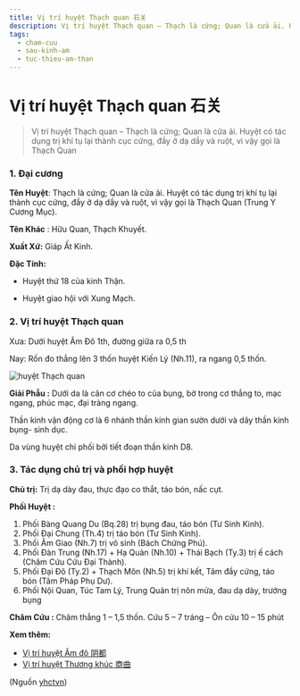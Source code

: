 ```yaml
---
title: Vị trí huyệt Thạch quan 石关
description: Vị trí huyệt Thạch quan – Thạch là cứng; Quan là cửa ải. Huyệt có tác dụng trị khí tụ lại thành cục cứng, đầy ở dạ dầy và ruột, vì vậy gọi là Thạch Quan
tags:
  - cham-cuu
  - sau-kinh-am
  - tuc-thieu-am-than
---
```


# Vị trí huyệt Thạch quan 石关 

> Vị trí huyệt Thạch quan – Thạch là cứng; Quan là cửa ải. Huyệt có tác dụng trị khí tụ lại thành cục cứng, đầy ở dạ dầy và ruột, vì vậy gọi là Thạch Quan

### 1. Đại cương

**Tên Huyệt**: Thạch là cứng; Quan là cửa ải. Huyệt có tác dụng trị khí tụ lại thành cục cứng, đầy ở dạ dầy và ruột, vì vậy gọi là Thạch Quan (Trung Y Cương Mục).

**Tên Khác** : Hữu Quan, Thạch Khuyết.

**Xuất Xứ:** Giáp Ất Kinh.

**Đặc Tính:**

+ Huyệt thứ 18 của kinh Thận.

+ Huyệt giao hội với Xung Mạch.

### 2. Vị trí huyệt Thạch quan

Xưa: Dưới huyệt Âm Đô 1th, đường giữa ra 0,5 th

Nay: Rốn đo thẳng lên 3 thốn huyệt Kiến Lý (Nh.11), ra ngang 0,5 thốn.

![huyệt Thạch quan](/imgs/yhctvn/huyet-thac-quan-300x168.jpg)

**Giải Phẫu :** Dưới da là cân cơ chéo to của bụng, bờ trong cơ thẳng to, mạc ngang, phúc mạc, đại tràng ngang.

Thần kinh vận động cơ là 6 nhánh thần kinh gian sườn dưới và dây thần kinh bụng- sinh dục.

Da vùng huyệt chi phối bởi tiết đoạn thần kinh D8.

### 3. Tác dụng chủ trị và phối hợp huyệt

**Chủ trị:** Trị dạ dày đau, thực đạo co thắt, táo bón, nấc cụt.

**Phối Huyệt :**

1. Phối Bàng Quang Du (Bq.28) trị bụng đau, táo bón (Tư Sinh Kinh).
2. Phối Đại Chung (Th.4) trị táo bón (Tư Sinh Kinh).
3. Phối Âm Giao (Nh.7) trị vô sinh (Bách Chứng Phú).
4. Phối Đàn Trung (Nh.17) + Hạ Quản (Nh.10) + Thái Bạch (Ty.3) trị ế cách (Châm Cứu Cứu Đại Thành).
5. Phối Đại Đô (Ty.2) + Thạch Môn (Nh.5) trị khí kết, Tâm đầy cứng, táo bón (Tâm Pháp Phụ Dư).
6. Phối Nội Quan, Túc Tam Lý, Trung Quản trị nôn mửa, đau dạ dày, trướng bụng

**Châm Cứu :** Châm thẳng 1 – 1,5 thốn. Cứu 5 – 7 tráng – Ôn cứu 10 – 15 phút

**Xem thêm:**

* [Vị trí huyệt Âm đô 阴都](/yhctvn/vi-tri-huyet-am-do-%e9%98%b4%e9%83%bd)
* [Vị trí huyệt Thương khúc 商曲](/yhctvn/vi-tri-huyet-thuong-khuc-%e5%95%86%e6%9b%b2)

(Nguồn <a href="https://yhctvn.com/vi-tri-huyet-thach-quan-石关/" target="_blank">yhctvn</a>)
